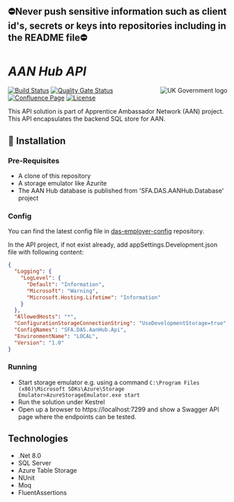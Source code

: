 ## ⛔Never push sensitive information such as client id's, secrets or keys into repositories including in the README file⛔

# _AAN Hub API_

<img src="https://avatars.githubusercontent.com/u/9841374?s=200&v=4" align="right" alt="UK Government logo">

[![Build Status](https://sfa-gov-uk.visualstudio.com/Digital%20Apprenticeship%20Service/_apis/build/status%2Fdas-aan-hub-api?repoName=SkillsFundingAgency%2Fdas-aan-hub-api&branchName=refs%2Fpull%2F169%2Fmerge)](https://sfa-gov-uk.visualstudio.com/Digital%20Apprenticeship%20Service/_build/latest?definitionId=2974&repoName=SkillsFundingAgency%2Fdas-aan-hub-api&branchName=refs%2Fpull%2F169%2Fmerge)
[![Quality Gate Status](https://sonarcloud.io/api/project_badges/measure?project=SkillsFundingAgency_das-aan-hub-api&metric=alert_status)](https://sonarcloud.io/summary/new_code?id=SkillsFundingAgency_das-aan-hub-api)
[![Confluence Page](https://img.shields.io/badge/Confluence-Project-blue)](https://skillsfundingagency.atlassian.net/wiki/spaces/NDL/pages/3848175632/AAN+Hub+Solution+Architecture)
[![License](https://img.shields.io/badge/license-MIT-lightgrey.svg?longCache=true&style=flat-square)](https://en.wikipedia.org/wiki/MIT_License)

This API solution is part of Apprentice Ambassador Network (AAN) project. This API encapsulates the backend SQL store for AAN. 

## 🚀 Installation

### Pre-Requisites
* A clone of this repository
* A storage emulator like Azurite
* The AAN Hub database is published from 'SFA.DAS.AANHub.Database' project
  
### Config

You can find the latest config file in [das-employer-config](https://github.com/SkillsFundingAgency/das-employer-config/blob/master/das-aan-hub-api/SFA.DAS.AanHub.Api.json) repository.

In the API project, if not exist already, add appSettings.Development.json file with following content:
```json
{
  "Logging": {
    "LogLevel": {
      "Default": "Information",
      "Microsoft": "Warning",
      "Microsoft.Hosting.Lifetime": "Information"
    }
  },
  "AllowedHosts": "*",
  "ConfigurationStorageConnectionString": "UseDevelopmentStorage=true",
  "ConfigNames": "SFA.DAS.AanHub.Api",
  "EnvironmentName": "LOCAL",
  "Version": "1.0"
} 
```
### Running

* Start storage emulator e.g. using a command `C:\Program Files (x86)\Microsoft SDKs\Azure\Storage Emulator>AzureStorageEmulator.exe start`
* Run the solution under Kestrel
* Open up a browser to https://localhost:7299 and show a Swagger API page where the endpoints can be tested. 

## Technologies
* .Net 8.0
* SQL Server
* Azure Table Storage
* NUnit
* Moq
* FluentAssertions
